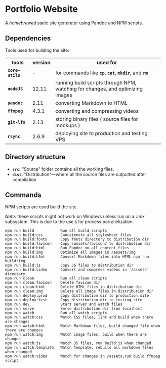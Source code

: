 # Portfolio Website
A _homebrewed_ static site generator using Pandoc and NPM scripts.

## Dependencies
Tools used for building the site:

| tools            | version | used for                                                                       |
| ---              | ---     | --                                                                             |
| **`core-utils`** |  -      | for commands like **`cp`**, **`cat`**, **`mkdir`**, and **`rm`**               |
| **`nodeJS`**     | 12.11   | running build scripts through NPM, watching for changes, and optimizing images |
| **`pandoc`**     | 2.11    | converting Markdown to HTML                                                    |
| **`ffmpeg`**     | 4.3.1   | converting and compressing videos                                              |
| **`git-lfs`**    | 2.13    | storing binary files ( source files for mockups )                              |
| **`rsync`**      | 2.6.9   | deploying site to production and testing VPS                                   |

## Directory structure
- **`src`:**  "Source" folder contains all the working files.
- **`dist`:** "Distribution"—where all the source files are outputted after compilation

## Commands
NPM scripts are used build the site. 

_Note_: these scripts might not work on Windows unless run on a Unix subsystem. This is due to the use `&` for process parrallelization.
```
npm run build            Run all build scripts
npm run build:css        Concatenate all stylesheet files
npm run build:fonts      Copy fonts directory to distribution dir
npm run build:favicon    Copy /assets/favicon/ to distribution dir
npm run build:html       Run Pandoc on all content files
npm run build:img        Optimize all images in /assets/img
npm run build:html       Convert Markdown files into HTML npm run build:img
npm run build:js         Copy JS files to distribution dir
npm run build:video      Convert and compress videos in '/assets' directory 
npm run clean            Run all clean scripts
npm run clean:favicon    Delete favicon dir
npm run clean:html       Delete HTML files in distribution dir
npm run clean:img        Delete all image files in distribution dir
npm run deploy:prod      Copy distribution dir to production site
npm run deploy:test      Copy distribution dir to testing site
npm run dev              Start server and watch files
npm run serve            Serve distribution dir from localhost
npm run watch            Run all watch scripts
npm run watch:css        Watch CSS files, lint and build when there are changes
npm run watch:html       Watch Markdown files, build changed file when there are changes
npm run watch:img        Watch image files, build when there are changes
npm run watch:js         Watch JS files, run build:js when changed
npm run watch:template   Watch template, rebuild all markdown files when changed
npm run watch:video      Watch for changes in /assets,run build ffmpeg script
```

